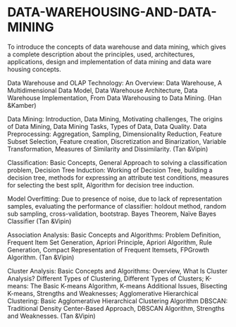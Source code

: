 # DATA-WAREHOUSING-AND-DATA-MINING
 To introduce the concepts of data  warehouse and data mining, which gives a complete description about the principles, used,  architectures, applications, design and implementation of data mining and data ware housing  concepts.

Data Warehouse and OLAP Technology: An Overview: Data Warehouse, A Multidimensional 
Data Model, Data Warehouse Architecture, Data Warehouse Implementation, From Data 
Warehousing to Data Mining. (Han &Kamber)

Data Mining: Introduction, Data Mining, Motivating challenges, The origins of Data Mining, 
Data Mining Tasks, Types of Data, Data Quality.
Data Preprocessing: Aggregation, Sampling, Dimensionality Reduction, Feature Subset 
Selection, Feature creation, Discretization and Binarization, Variable Transformation, Measures 
of Similarity and Dissimilarity. (Tan &Vipin)

Classification: Basic Concepts, General Approach to solving a classification problem, Decision 
Tree Induction: Working of Decision Tree, building a decision tree, methods for expressing an 
attribute test conditions, measures for selecting the best split, Algorithm for decision tree 
induction.

Model Overfitting: Due to presence of noise, due to lack of representation samples, evaluating 
the performance of classifier: holdout method, random sub sampling, cross-validation, bootstrap. 
Bayes Theorem, Naïve Bayes Classifier (Tan &Vipin)

Association Analysis: Basic Concepts and Algorithms: Problem Definition, Frequent Item Set 
Generation, Apriori Principle, Apriori Algorithm, Rule Generation, Compact Representation of 
Frequent Itemsets, FPGrowth Algorithm. (Tan &Vipin)

Cluster Analysis: Basic Concepts and Algorithms: Overview, What Is Cluster Analysis? 
Different Types of Clustering, Different Types of Clusters; K-means: The Basic K-means 
Algorithm, K-means Additional Issues, Bisecting K-means, Strengths and Weaknesses; 
Agglomerative Hierarchical Clustering: Basic Agglomerative Hierarchical Clustering Algorithm 
DBSCAN: Traditional Density Center-Based Approach, DBSCAN Algorithm, Strengths and 
Weaknesses. (Tan &Vipin)
